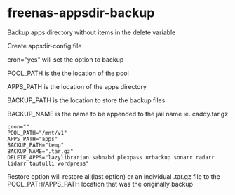 # freenas-appsdir-backup
Backup apps directory without items in the delete variable

Create appsdir-config file

cron="yes" will set the option to backup

POOL_PATH is the the location of the pool

APPS_PATH is the location of the apps directory

BACKUP_PATH is the location to store the backup files

BACKUP_NAME is the name to be appended to the jail name ie. caddy.tar.gz


```
cron=""
POOL_PATH="/mnt/v1"
APPS_PATH="apps"
BACKUP_PATH="temp"
BACKUP_NAME=".tar.gz"
DELETE_APPS="lazylibrarian sabnzbd plexpass urbackup sonarr radarr lidarr tautulli wordpress"
```

Restore option will restore all(last option) or an individual .tar.gz file to the POOL_PATH/APPS_PATH location that was the originally backup

